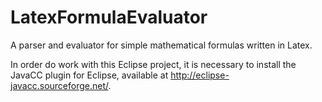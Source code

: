 # LatexFormulaEvaluator

A parser and evaluator for simple mathematical formulas written in Latex.

In order do work with this Eclipse project, it is necessary to install the JavaCC plugin for Eclipse, available at http://eclipse-javacc.sourceforge.net/.